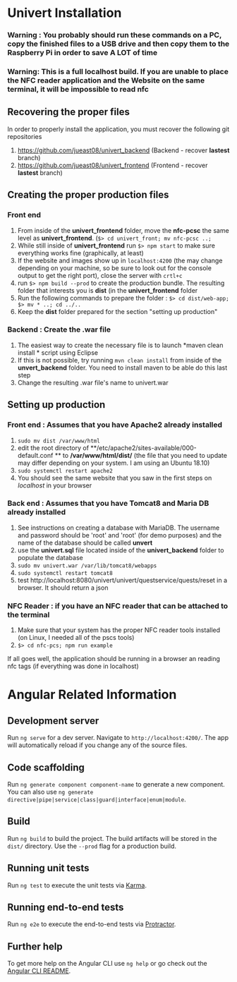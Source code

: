 
# Univert Installation

### Warning : You probably should run these commands on a PC, copy the finished files to a USB drive and then copy them to the Raspberry Pi in order to save A LOT of time

### Warning: This is a full localhost build. If you are unable to place the NFC reader application and the Website on the same  terminal, it will be impossible to read nfc

## Recovering the proper files
In order to properly install the application, you must recover the following git repositories

 1. https://github.com/jueast08/univert_backend (Backend - recover **lastest** branch)
 2. https://github.com/jueast08/univert_frontend (Frontend - recover **lastest** branch)


## Creating the proper production files

### Front end
 1. From inside of the **univert_frontend** folder, move the **nfc-pcsc** the same level as **univert_frontend**. (`$> cd univert_front; mv nfc-pcsc ..;` 
 2. While still inside of **univert_frontend** run `$> npm start` to make sure everything works fine (graphically, at least)
 3. If the website and images show up in `localhost:4200` (the may change depending on your machine, so be sure to look out for the console output to get the right port), close the server with `crtl+c`
 4. run `$> npm build --prod` to create the production bundle. The resulting folder that interests you is **dist** (in the **univert_frontend** folder
 5. Run the following commands to prepare the folder : `$> cd dist/web-app; $> mv * ..; cd ../.. `
 6. Keep the **dist** folder prepared for the section "setting up production"

### Backend : Create the .war file
1. The easiest way to create the necessary file is to launch *maven clean install * script using Eclipse
2. If this is not possible, try running `mvn clean install` from inside of the **unvert_backend** folder. You need to install maven to be able do this last step
3. Change the resulting .war file's name to univert.war

## Setting up production

### Front end : Assumes that you have Apache2 already installed

 1. `sudo mv dist /var/www/html`
 2. edit the root directory of  **/etc/apache2/sites-available/000-default.conf ** to **/var/www/html/dist/** (the file that you need to update may differ depending on your system. I am using an Ubuntu 18.10)
 3. `sudo systemctl restart apache2`
 4. You should see the same website that you saw in the first steps on *localhost* in your browser

### Back end : Assumes that you have Tomcat8 and Maria DB already installed
1.  See instructions on creating a database with MariaDB. The username and password should be 'root' and 'root' (for demo purposes) and the name of the database should be called **unvert**
2. use the **univert.sql** file located inside of the **univert_backend** folder to populate the database
3. `sudo mv univert.war /var/lib/tomcat8/webapps`
4. `sudo systemctl restart tomcat8`
5. test http://localhost:8080/univert/univert/questservice/quests/reset in a browser. It should return a json

### NFC Reader : if you have an NFC reader that can be attached to the terminal

 1. Make sure that your system has the proper NFC reader tools installed (on Linux, I needed all of the pscs tools)
 2. `$> cd nfc-pcs; npm run example`


If all goes well, the application should be running in a browser an reading nfc tags (if everything was done in localhost)

# Angular Related Information

## Development server

Run `ng serve` for a dev server. Navigate to `http://localhost:4200/`. The app will automatically reload if you change any of the source files.

## Code scaffolding

Run `ng generate component component-name` to generate a new component. You can also use `ng generate directive|pipe|service|class|guard|interface|enum|module`.

## Build

Run `ng build` to build the project. The build artifacts will be stored in the `dist/` directory. Use the `--prod` flag for a production build.

## Running unit tests

Run `ng test` to execute the unit tests via [Karma](https://karma-runner.github.io).

## Running end-to-end tests

Run `ng e2e` to execute the end-to-end tests via [Protractor](http://www.protractortest.org/).

## Further help

To get more help on the Angular CLI use `ng help` or go check out the [Angular CLI README](https://github.com/angular/angular-cli/blob/master/README.md).
